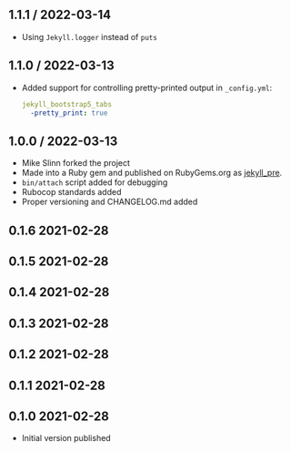 ## 1.1.1 / 2022-03-14
  * Using `Jekyll.logger` instead of `puts`

## 1.1.0 / 2022-03-13
  * Added support for controlling pretty-printed output in `_config.yml`:
    ```yml
    jekyll_bootstrap5_tabs
      -pretty_print: true
    ```

## 1.0.0 / 2022-03-13
  * Mike Slinn forked the project
  * Made into a Ruby gem and published on RubyGems.org as [jekyll_pre](https://rubygems.org/gems/jekyll_pre).
  * `bin/attach` script added for debugging
  * Rubocop standards added
  * Proper versioning and CHANGELOG.md added

## 0.1.6 2021-02-28

## 0.1.5 2021-02-28

## 0.1.4 2021-02-28

## 0.1.3 2021-02-28

## 0.1.2 2021-02-28

## 0.1.1 2021-02-28

## 0.1.0 2021-02-28
  * Initial version published
